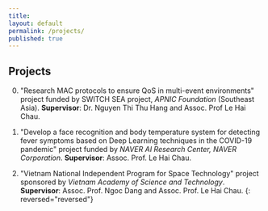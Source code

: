 ```yaml
---
title:
layout: default
permalink: /projects/
published: true
---
```


## Projects

0. "Research MAC protocols to ensure QoS in multi-event environments" project funded by SWITCH SEA project, *APNIC Foundation* (Southeast Asia). 
**Supervisor**: Dr. Nguyen Thi Thu Hang and Assoc. Prof Le Hai Chau.

0. "Develop a face recognition and body temperature system for detecting fever symptoms based on Deep Learning techniques in the COVID-19 pandemic" project funded by *NAVER AI Research Center, NAVER Corporation*. 
**Supervisor**: Assoc. Prof. Le Hai Chau.

0. "Vietnam National Independent Program for Space Technology" project sponsored by *Vietnam Academy of Science and Technology*.
**Supervisor**: Assoc. Prof. Ngoc Dang and Assoc. Prof. Le Hai Chau.
{: reversed="reversed"}